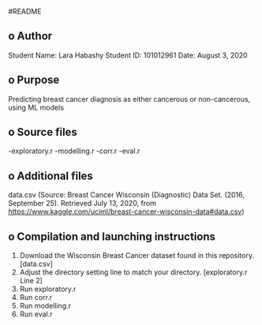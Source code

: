 #README

o Author
--------------------------------------------------------------------------------
Student Name: Lara Habashy
Student ID: 101012961
Date: August 3, 2020

o Purpose
--------------------------------------------------------------------------------
Predicting breast cancer diagnosis as either cancerous or non-cancerous, using ML models

o Source files
--------------------------------------------------------------------------------
-exploratory.r
-modelling.r
-corr.r
-eval.r


o Additional files
--------------------------------------------------------------------------------
data.csv (Source: Breast Cancer Wisconsin (Diagnostic) Data Set. (2016, September 25). 
          Retrieved July 13, 2020, from https://www.kaggle.com/uciml/breast-cancer-wisconsin-data#data.csv)


o Compilation and launching instructions
--------------------------------------------------------------------------------
1. Download the Wisconsin Breast Cancer dataset found in this repository. [data.csv]
2. Adjust the directory setting line to match your directory. [exploratory.r Line 2]
3. Run exploratory.r
4. Run corr.r
5. Run modelling.r
6. Run eval.r

